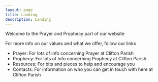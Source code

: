```yaml
---
layout: page
title: Landing
description: Landing
---
```


Welcome to the Prayer and Prophecy part of our website

For more info on our values and what we offer, follow our links

+ Prayer: For lots of info concerning Prayer at Clifton Parish
+ Prophecy: For lots of info concerning Prophecy at Clifton Parish
+ Resources: For bits and pieces to help and encourage you
+ Contacts: For information on who you can get in touch with here at Clifton Parish

